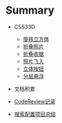 # Summary

* CSS33D
  * [旋转立方体](./CSS33D/rotate-cube.md)
  * [折叠照片](./CSS33D/fold-picture.md)
  * [折叠收据](./CSS33D/fold-receipt.md)
  * [照片飞入](./CSS33D/fly-picture.md)
  * [立体按钮](./CSS33D/button.md)
  * [分层悬浮](./CSS33D/hierarchy-suspension.md)

* 文档积累
 * [CodeReview记录](./文档积累/CodeReview记录.md)
 * [搜索配置项目总结](./文档积累/搜索配置项目总结.md)